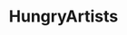 ---
title: HungryArtists
crosslinks:
- SLRep
- DnD
- artstore
- logorequests
- conceptart
- Watercolor
- testimonials
- redditgetsdrawn
- forhire
- ArtistLounge
---